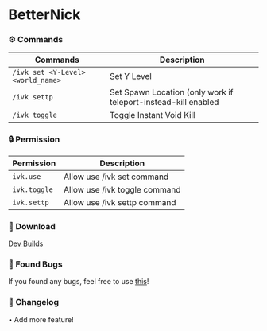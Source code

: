 # BetterNick                                    
### ⚙️ Commands
| Commands | Description |
|---------|-------------|
| ```/ivk set <Y-Level> <world_name>``` | Set Y Level |
| ```/ivk settp``` | Set Spawn Location (only work if teleport-instead-kill enabled |
| ```/ivk toggle``` | Toggle Instant Void Kill |

### 🔒 Permission
| Permission | Description |
|---------|-------------|
| ```ivk.use``` | Allow use /ivk set command |
| ```ivk.toggle``` | Allow use /ivk toggle command |
| ```ivk.settp``` | Allow use /ivk settp command |

### 🔗 Download                                                                              
[Dev Builds](https://poggit.pmmp.io/ci/LuthMC/InstantVoidKill/InstantVoidKill)

### 📢 Found Bugs
If you found any bugs, feel free to use [this](https://github.com/LuthMC/InstantVoidKill/issues)!

### 📍 Changelog
• Add more feature!                          
